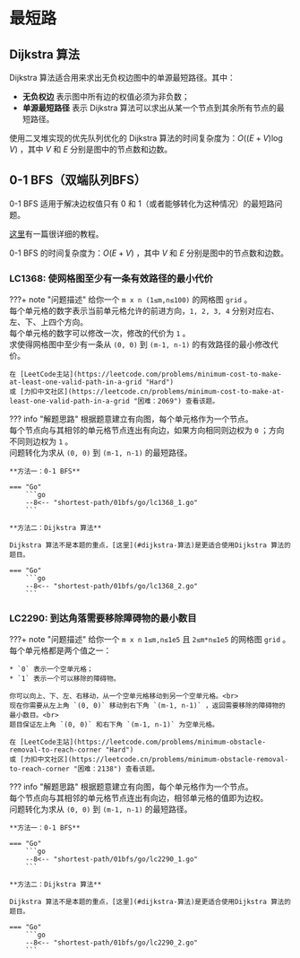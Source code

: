 # 最短路

## Dijkstra 算法

Dijkstra 算法适合用来求出无负权边图中的单源最短路径。其中：

* **无负权边** 表示图中所有边的权值必须为非负数；
* **单源最短路径** 表示 Dijkstra 算法可以求出从某一个节点到其余所有节点的最短路径。

使用二叉堆实现的优先队列优化的 Dijkstra 算法的时间复杂度为：$O((E+V)\log V)$ ，其中 $V$ 和 $E$ 分别是图中的节点数和边数。

## 0-1 BFS（双端队列BFS）

0-1 BFS 适用于解决边权值只有 $0$ 和 $1$（或者能够转化为这种情况）的最短路问题。

[这里](https://codeforces.com/blog/entry/22276)有一篇很详细的教程。

0-1 BFS 的时间复杂度为：$O(E+V)$ ，其中 $V$ 和 $E$ 分别是图中的节点数和边数。

### LC1368: 使网格图至少有一条有效路径的最小代价

???+ note "问题描述"
    给你一个 `m x n (1≤m,n≤100)` 的网格图 `grid` 。<br>
    每个单元格的数字表示当前单元格允许的前进方向，`1, 2, 3, 4` 分别对应右、左、下、上四个方向。<br>
    每个单元格的数字可以修改一次，修改的代价为 `1` 。<br>
    求使得网格图中至少有一条从 `(0, 0)` 到 `(m-1, n-1)` 的有效路径的最小修改代价。

    在 [LeetCode主站](https://leetcode.com/problems/minimum-cost-to-make-at-least-one-valid-path-in-a-grid "Hard")
    或 [力扣中文社区](https://leetcode.cn/problems/minimum-cost-to-make-at-least-one-valid-path-in-a-grid "困难：2069") 查看该题。

??? info "解题思路"
    根据题意建立有向图，每个单元格作为一个节点。<br>
    每个节点向与其相邻的单元格节点连出有向边，如果方向相同则边权为 `0` ；方向不同则边权为 `1` 。<br>
    问题转化为求从 `(0, 0)` 到 `(m-1, n-1)` 的最短路径。

    **方法一：0-1 BFS**

    === "Go"
        ```go
        --8<-- "shortest-path/01bfs/go/lc1368_1.go"
        ```

    **方法二：Dijkstra 算法**

    Dijkstra 算法不是本题的重点，[这里](#dijkstra-算法)是更适合使用Dijkstra 算法的题目。

    === "Go"
        ```go
        --8<-- "shortest-path/01bfs/go/lc1368_2.go"
        ```

### LC2290: 到达角落需要移除障碍物的最小数目

???+ note "问题描述"
    给你一个 `m x n` `1≤m,n≤1e5` 且 `2≤m*n≤1e5` 的网格图 `grid` 。每个单元格都是两个值之一：

    * `0` 表示一个空单元格；
    * `1` 表示一个可以移除的障碍物。
    
    你可以向上、下、左、右移动，从一个空单元格移动到另一个空单元格。<br>
    现在你需要从左上角 `(0, 0)` 移动到右下角 `(m-1, n-1)` ，返回需要移除的障碍物的最小数目。<br>
    题目保证左上角 `(0, 0)` 和右下角 `(m-1, n-1)` 为空单元格。

    在 [LeetCode主站](https://leetcode.com/problems/minimum-obstacle-removal-to-reach-corner "Hard")
    或 [力扣中文社区](https://leetcode.cn/problems/minimum-obstacle-removal-to-reach-corner "困难：2138") 查看该题。

??? info "解题思路"
    根据题意建立有向图，每个单元格作为一个节点。<br>
    每个节点向与其相邻的单元格节点连出有向边，相邻单元格的值即为边权。<br>
    问题转化为求从 `(0, 0)` 到 `(m-1, n-1)` 的最短路径。

    **方法一：0-1 BFS**

    === "Go"
        ```go
        --8<-- "shortest-path/01bfs/go/lc2290_1.go"
        ```

    **方法二：Dijkstra 算法**

    Dijkstra 算法不是本题的重点，[这里](#dijkstra-算法)是更适合使用Dijkstra 算法的题目。

    === "Go"
        ```go
        --8<-- "shortest-path/01bfs/go/lc2290_2.go"
        ```
